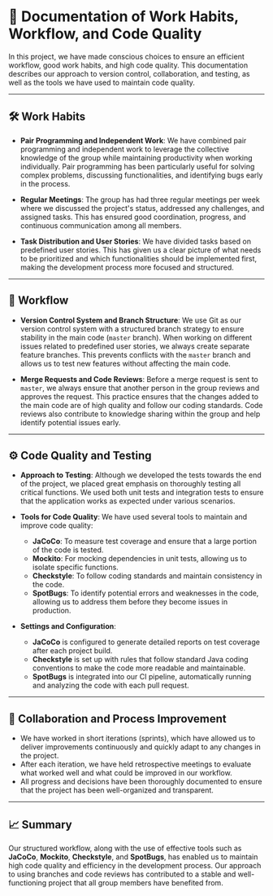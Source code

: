 # 📄 Documentation of Work Habits, Workflow, and Code Quality

In this project, we have made conscious choices to ensure an efficient workflow, good work habits, and high code quality. This documentation describes our approach to version control, collaboration, and testing, as well as the tools we have used to maintain code quality.

---

## 🛠️ Work Habits

- **Pair Programming and Independent Work**:
  We have combined pair programming and independent work to leverage the collective knowledge of the group while maintaining productivity when working individually. Pair programming has been particularly useful for solving complex problems, discussing functionalities, and identifying bugs early in the process.

- **Regular Meetings**:
  The group has had three regular meetings per week where we discussed the project's status, addressed any challenges, and assigned tasks. This has ensured good coordination, progress, and continuous communication among all members.

- **Task Distribution and User Stories**:
  We have divided tasks based on predefined user stories. This has given us a clear picture of what needs to be prioritized and which functionalities should be implemented first, making the development process more focused and structured.

---

## 🔄 Workflow

- **Version Control System and Branch Structure**:
  We use Git as our version control system with a structured branch strategy to ensure stability in the main code (`master` branch). When working on different issues related to predefined user stories, we always create separate feature branches. This prevents conflicts with the `master` branch and allows us to test new features without affecting the main code.

- **Merge Requests and Code Reviews**:
  Before a merge request is sent to `master`, we always ensure that another person in the group reviews and approves the request. This practice ensures that the changes added to the main code are of high quality and follow our coding standards. Code reviews also contribute to knowledge sharing within the group and help identify potential issues early.

---

## ⚙️ Code Quality and Testing

- **Approach to Testing**:
  Although we developed the tests towards the end of the project, we placed great emphasis on thoroughly testing all critical functions. We used both unit tests and integration tests to ensure that the application works as expected under various scenarios.

- **Tools for Code Quality**:
  We have used several tools to maintain and improve code quality:
  - **JaCoCo**: To measure test coverage and ensure that a large portion of the code is tested.
  - **Mockito**: For mocking dependencies in unit tests, allowing us to isolate specific functions.
  - **Checkstyle**: To follow coding standards and maintain consistency in the code.
  - **SpotBugs**: To identify potential errors and weaknesses in the code, allowing us to address them before they become issues in production.

- **Settings and Configuration**:
  - **JaCoCo** is configured to generate detailed reports on test coverage after each project build.
  - **Checkstyle** is set up with rules that follow standard Java coding conventions to make the code more readable and maintainable.
  - **SpotBugs** is integrated into our CI pipeline, automatically running and analyzing the code with each pull request.

---

## 🤝 Collaboration and Process Improvement

- We have worked in short iterations (sprints), which have allowed us to deliver improvements continuously and quickly adapt to any changes in the project.
- After each iteration, we have held retrospective meetings to evaluate what worked well and what could be improved in our workflow.
- All progress and decisions have been thoroughly documented to ensure that the project has been well-organized and transparent.

---

## 📈 Summary

Our structured workflow, along with the use of effective tools such as **JaCoCo**, **Mockito**, **Checkstyle**, and **SpotBugs**, has enabled us to maintain high code quality and efficiency in the development process. Our approach to using branches and code reviews has contributed to a stable and well-functioning project that all group members have benefited from.